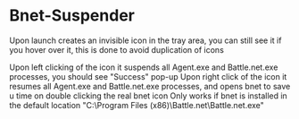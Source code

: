 # Bnet-Suspender

Upon launch creates an invisible icon in the tray area, you can still see it if you hover over it, this is done to avoid duplication of icons

Upon left clicking of the icon it suspends all Agent.exe and Battle.net.exe processes, you should see "Success" pop-up
Upon right click of the icon it resumes all Agent.exe and Battle.net.exe processes, and opens bnet to save u time on double clicking the real bnet icon
Only works if bnet is installed in the default location "C:\Program Files (x86)\Battle.net\Battle.net.exe"
